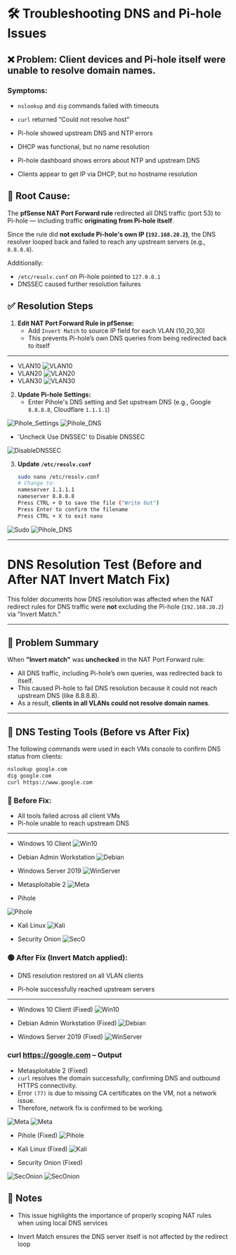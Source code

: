 # 🛠️ Troubleshooting DNS and Pi-hole Issues

## ❌ Problem: Client devices and Pi-hole itself were unable to resolve domain names.

### Symptoms:
- `nslookup` and `dig` commands failed with timeouts
- `curl` returned “Could not resolve host”
- Pi-hole showed upstream DNS and NTP errors
- DHCP was functional, but no name resolution

- Pi-hole dashboard shows errors about NTP and upstream DNS
- Clients appear to get IP via DHCP, but no hostname resolution

## 🧠 Root Cause:

The **pfSense NAT Port Forward rule** redirected all DNS traffic (port 53) to Pi-hole — including traffic **originating from Pi-hole itself**.

Since the rule did **not exclude Pi-hole's own IP (`192.168.20.2`)**, the DNS resolver looped back and failed to reach any upstream servers (e.g., `8.8.8.8`).

Additionally:
- `/etc/resolv.conf` on Pi-hole pointed to `127.0.0.1`
- DNSSEC caused further resolution failures


## ✅ Resolution Steps
1. **Edit NAT Port Forward Rule in pfSense:**
   - Add `Invert Match` to source IP field for each VLAN (10,20,30)
   - This prevents Pi-hole’s own DNS queries from being redirected back to itself
---

- VLAN10
![VLAN10](8_Troubleshoot_VLAN10_PortForward.png)
- VLAN20
![VLAN20](9_Troubleshoot_VLAN20_PortForward.png)
- VLAN30
![VLAN30](10_Troubleshoot_VLAN30_PortForward.png)

2. **Update Pi-hole Settings:**
   - Enter Pihole's DNS setting and Set upstream DNS (e.g., Google `8.8.8.8`, Cloudflare `1.1.1.1`)

![Pihole_Settings](15_Pihole_Settings.png)
![Pihole_DNS](11_DNS_Upstream.png)

   - 'Uncheck Use DNSSEC' to Disable DNSSEC

![DisableDNSSEC](12_Disable_DNSSEC.png)

3. **Update `/etc/resolv.conf`**
   ```bash
   sudo nano /etc/resolv.conf
   # Change to:
   nameserver 1.1.1.1
   nameserver 8.8.8.8
   Press CTRL + O to save the file ("Write Out")
   Press Enter to confirm the filename
   Press CTRL + X to exit nano

![Sudo](13_Update.png)
![Pihole_DNS](14_nameserver.png)

---

# DNS Resolution Test (Before and After NAT Invert Match Fix)

This folder documents how DNS resolution was affected when the NAT redirect rules for DNS traffic were **not** excluding the Pi-hole (`192.168.20.2`) via "Invert Match."

---

## 🔧 Problem Summary

When **"Invert match"** was **unchecked** in the NAT Port Forward rule:

- All DNS traffic, including Pi-hole’s own queries, was redirected back to itself.
- This caused Pi-hole to fail DNS resolution because it could not reach upstream DNS (like 8.8.8.8).
- As a result, **clients in all VLANs could not resolve domain names**.

---

## 🧪 DNS Testing Tools (Before vs After Fix)

The following commands were used in each VMs console to confirm DNS status from clients:

```bash
nslookup google.com
dig google.com
curl https://www.google.com
```

### 🔴 Before Fix:

- All tools failed across all client VMs
- Pi-hole unable to reach upstream DNS

---

- Windows 10 Client
![Win10](1_Troubleshoot_Win.png)

- Debian Admin Workstation
![Debian](2_Troubleshoot_Debian.png)


- Windows Server 2019
![WinServer](3_Troubleshoot_WinServer.png)


- Metasploitable 2
![Meta](4_Troubleshoot_Meta.png)


- Pihole

![Pihole](5_Troubleshoot_Pihole.png)


- Kali Linux
![Kali](6_Troubleshoot_Kali.png)


- Security Onion
![SecO](7_Troubleshoot_Seconion.png)


### 🟢 After Fix (Invert Match applied):

- DNS resolution restored on all VLAN clients

- Pi-hole successfully reached upstream servers 

---
- Windows 10 Client (Fixed)
![Win10](16_Troubleshoot_Success_Win.png)

- Debian Admin Workstation (Fixed)
![Debian](17_Troubleshoot_Success_Debian.png)

- Windows Server 2019 (Fixed)
![WinServer](18_Troubleshoot_Success_WinServer.png)

### curl https://google.com – Output 

- Metasploitable 2 (Fixed)
- `curl` resolves the domain successfully, confirming DNS and outbound HTTPS connectivity.
- Error `(77)` is due to missing CA certificates on the VM, not a network issue.
- Therefore, network fix is confirmed to be working.

![Meta](23_Troubleshoot_Success_Meta.png)
![Meta](19_Troubleshoot_Success_Meta.png)

- Pihole (Fixed)
![Pihole](20_Troubleshoot_Success_Pihole.png)

- Kali Linux (Fixed)
![Kali](21_Troubleshoot_Success_Kali.png)

- Security Onion (Fixed)

![SecOnion](22_Troubleshoot_Success_Seconion.png)
![SecOnion](23_Troubleshoot_Success_Seconion.png)


## 📌 Notes

- This issue highlights the importance of properly scoping NAT rules when using local DNS services

- Invert Match ensures the DNS server itself is not affected by the redirect loop
